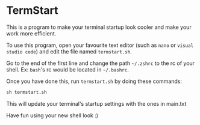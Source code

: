 # TermStart

This is a program to make your terminal startup look cooler and make your work more efficient.

To use this program, open your favourite text editor (such as `nano` or `visual studio code`) and edit the file named `termstart.sh`.

Go to the end of the first line and change the path `~/.zshrc` to the rc of your shell. Ex: `bash`'s rc would be located in `~/.bashrc`.

Once you have done this, run `termstart.sh` by doing these commands:

```bash
sh termstart.sh
```

This will update your terminal's startup settings with the ones in main.txt

Have fun using your new shell look :)